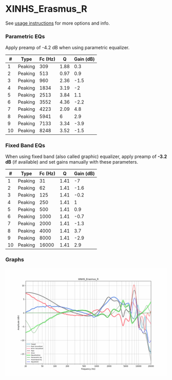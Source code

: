 # XINHS_Erasmus_R
See [usage instructions](https://github.com/jaakkopasanen/AutoEq#usage) for more options and info.

### Parametric EQs
Apply preamp of -4.2 dB when using parametric equalizer.

|   # | Type    |   Fc (Hz) |    Q |   Gain (dB) |
|-----|---------|-----------|------|-------------|
|   1 | Peaking |       309 | 1.88 |         0.3 |
|   2 | Peaking |       513 | 0.97 |         0.9 |
|   3 | Peaking |       960 | 2.36 |        -1.5 |
|   4 | Peaking |      1834 | 3.19 |        -2   |
|   5 | Peaking |      2513 | 3.84 |         1.1 |
|   6 | Peaking |      3552 | 4.36 |        -2.2 |
|   7 | Peaking |      4223 | 2.09 |         4.8 |
|   8 | Peaking |      5941 | 6    |         2.9 |
|   9 | Peaking |      7133 | 3.34 |        -3.9 |
|  10 | Peaking |      8248 | 3.52 |        -1.5 |

### Fixed Band EQs
When using fixed band (also called graphic) equalizer, apply preamp of **-3.2 dB** (if available) and set gains manually with these parameters.

|   # | Type    |   Fc (Hz) |    Q |   Gain (dB) |
|-----|---------|-----------|------|-------------|
|   1 | Peaking |        31 | 1.41 |        -7   |
|   2 | Peaking |        62 | 1.41 |        -1.6 |
|   3 | Peaking |       125 | 1.41 |        -0.2 |
|   4 | Peaking |       250 | 1.41 |         1   |
|   5 | Peaking |       500 | 1.41 |         0.9 |
|   6 | Peaking |      1000 | 1.41 |        -0.7 |
|   7 | Peaking |      2000 | 1.41 |        -1.3 |
|   8 | Peaking |      4000 | 1.41 |         3.7 |
|   9 | Peaking |      8000 | 1.41 |        -2.9 |
|  10 | Peaking |     16000 | 1.41 |         2.9 |

### Graphs
![](./XINHS_Erasmus_R.png)
